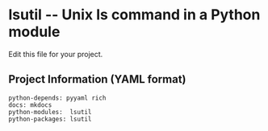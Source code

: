 # lsutil -- Unix ls command in a Python module

Edit this file for your project.


## Project Information (YAML format)

    python-depends: pyyaml rich
    docs: mkdocs
    python-modules:  lsutil
    python-packages: lsutil

